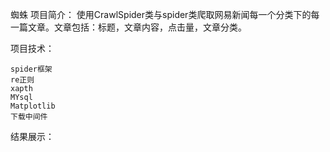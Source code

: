 蜘蛛
项目简介：
  使用CrawlSpider类与spider类爬取网易新闻每一个分类下的每一篇文章。文章包括：标题，文章内容，点击量，文章分类。
  
项目技术：

    spider框架
    re正则
    xapth
    MYsql
    Matplotlib
    下载中间件
    
结果展示：





